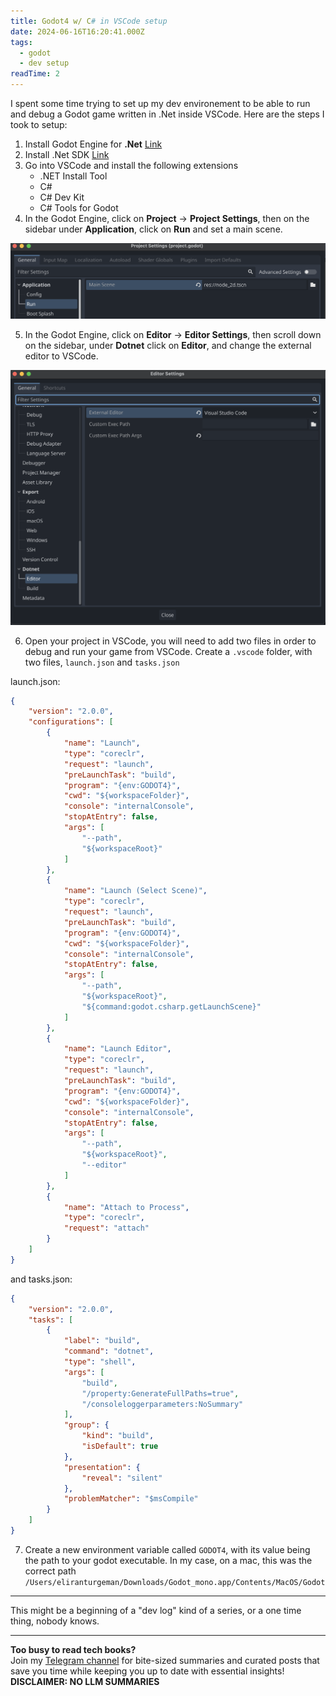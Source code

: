 ```yaml
---
title: Godot4 w/ C# in VSCode setup
date: 2024-06-16T16:20:41.000Z
tags:
  - godot
  - dev setup
readTime: 2
---
```


I spent some time trying to set up my dev environement to be able to run and debug a Godot game written in .Net inside VSCode.
Here are the steps I took to setup:

1. Install Godot Engine for **.Net** [Link](https://godotengine.org/download/macos/)
2. Install .Net SDK [Link](https://dotnet.microsoft.com/en-us/download)
3. Go into VSCode and install the following extensions
    * .NET Install Tool
    * C#
    * C# Dev Kit
    * C# Tools for Godot
4. In the Godot Engine, click on **Project** -> **Project Settings**, then on the sidebar under **Application**, click on **Run** and set a main scene.

![](../setting-up-godot4-csharp-vscode/project_settings.png)

5. In the Godot Engine, click on **Editor** -> **Editor Settings**, then scroll down on the sidebar, under **Dotnet** click on **Editor**, and change the external editor to VSCode.

![](../setting-up-godot4-csharp-vscode/editor_settings.png)

6. Open your project in VSCode, you will need to add two files in order to debug and run your game from VSCode.
Create a `.vscode` folder, with two files, `launch.json` and `tasks.json`

launch.json:

```json
{
    "version": "2.0.0",
    "configurations": [
        {
            "name": "Launch",
            "type": "coreclr",
            "request": "launch",
            "preLaunchTask": "build",
            "program": "{env:GODOT4}",
            "cwd": "${workspaceFolder}",
            "console": "internalConsole",
            "stopAtEntry": false,
            "args": [
                "--path",
                "${workspaceRoot}"
            ]
        },
        {
            "name": "Launch (Select Scene)",
            "type": "coreclr",
            "request": "launch",
            "preLaunchTask": "build",
            "program": "{env:GODOT4}",
            "cwd": "${workspaceFolder}",
            "console": "internalConsole",
            "stopAtEntry": false,
            "args": [
                "--path",
                "${workspaceRoot}",
                "${command:godot.csharp.getLaunchScene}"
            ]
        },
        {
            "name": "Launch Editor",
            "type": "coreclr",
            "request": "launch",
            "preLaunchTask": "build",
            "program": "{env:GODOT4}",
            "cwd": "${workspaceFolder}",
            "console": "internalConsole",
            "stopAtEntry": false,
            "args": [
                "--path",
                "${workspaceRoot}",
                "--editor"
            ]
        },
        {
            "name": "Attach to Process",
            "type": "coreclr",
            "request": "attach"
        }
    ]
}
```

and tasks.json:

```json
{
    "version": "2.0.0",
    "tasks": [
        {
            "label": "build",
            "command": "dotnet",
            "type": "shell",
            "args": [
                "build",
                "/property:GenerateFullPaths=true",
                "/consoleloggerparameters:NoSummary"
            ],
            "group": {
                "kind": "build",
                "isDefault": true
            },
            "presentation": {
                "reveal": "silent"
            },
            "problemMatcher": "$msCompile"
        }
    ]
}
```

7. Create a new environment variable called `GODOT4`, with its value being the path to your godot executable.
In my case, on a mac, this was the correct path `/Users/eliranturgeman/Downloads/Godot_mono.app/Contents/MacOS/Godot`

---

This might be a beginning of a "dev log" kind of a series, or a one time thing, nobody knows.

<!-- PROMO BLOCK -->
---

**Too busy to read tech books?**  
Join my [Telegram channel](https://t.me/booksbytes) for bite-sized summaries and curated posts that save you time while keeping you up to date with essential insights!  
**DISCLAIMER: NO LLM SUMMARIES**
<!-- END PROMO BLOCK -->


